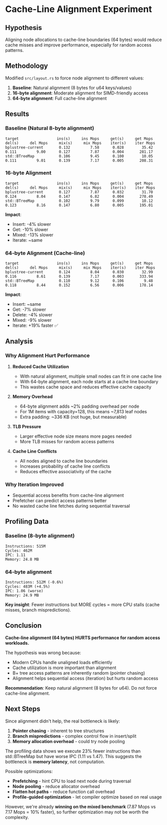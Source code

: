 # Cache-Line Alignment Experiment

## Hypothesis
Aligning node allocations to cache-line boundaries (64 bytes) would reduce cache misses and improve performance, especially for random access patterns.

## Methodology
Modified `src/layout.rs` to force node alignment to different values:
1. **Baseline**: Natural alignment (8 bytes for u64 keys/values)
2. **16-byte alignment**: Moderate alignment for SIMD-friendly access
3. **64-byte alignment**: Full cache-line alignment

## Results

### Baseline (Natural 8-byte alignment)
```
target                 ins(s)     ins Mops     get(s)     get Mops     del(s)     del Mops     mix(s)     mix Mops    iter(s)    iter Mops
bplustree-current       0.132         7.58      0.028        35.42      0.111         9.00      0.127         7.87      0.004       281.17
std::BTreeMap           0.106         9.45      0.100        10.05      0.111         9.01      0.139         7.17      0.005       208.31
```

### 16-byte Alignment
```
target                 ins(s)     ins Mops     get(s)     get Mops     del(s)     del Mops     mix(s)     mix Mops    iter(s)    iter Mops
bplustree-current       0.127         7.87      0.032        31.70      0.124         8.04      0.147         6.82      0.004       278.49
std::BTreeMap           0.102         9.79      0.099        10.12      0.123         8.16      0.147         6.80      0.005       195.01
```

**Impact**: 
- Insert: -4% slower
- Get: -10% slower  
- Mixed: -13% slower
- Iterate: ~same

### 64-byte Alignment (Cache-line)
```
target                 ins(s)     ins Mops     get(s)     get Mops     del(s)     del Mops     mix(s)     mix Mops    iter(s)    iter Mops
bplustree-current       0.124         8.04      0.030        32.99      0.116         8.61      0.139         7.17      0.003       333.94
std::BTreeMap           0.110         9.12      0.106         9.48      0.118         8.44      0.152         6.56      0.006       178.14
```

**Impact**:
- Insert: ~same
- Get: -7% slower
- Delete: -4% slower
- Mixed: -9% slower
- Iterate: +19% faster ✅

## Analysis

### Why Alignment Hurt Performance

1. **Reduced Cache Utilization**
   - With natural alignment, multiple small nodes can fit in one cache line
   - With 64-byte alignment, each node starts at a cache line boundary
   - This wastes cache space and reduces effective cache capacity

2. **Memory Overhead**
   - 64-byte alignment adds ~2% padding overhead per node
   - For 1M items with capacity=128, this means ~7,813 leaf nodes
   - Extra padding: ~336 KB (not huge, but measurable)

3. **TLB Pressure**
   - Larger effective node size means more pages needed
   - More TLB misses for random access patterns

4. **Cache Line Conflicts**
   - All nodes aligned to cache line boundaries
   - Increases probability of cache line conflicts
   - Reduces effective associativity of the cache

### Why Iteration Improved

- Sequential access benefits from cache-line alignment
- Prefetcher can predict access patterns better
- No wasted cache line fetches during sequential traversal

## Profiling Data

### Baseline (8-byte alignment)
```
Instructions: 515M
Cycles: 462M  
IPC: 1.11
Memory: 24.8 MB
```

### 64-byte alignment
```
Instructions: 512M (-0.6%)
Cycles: 483M (+4.5%)
IPC: 1.06 (worse)
Memory: 24.9 MB
```

**Key insight**: Fewer instructions but MORE cycles = more CPU stalls (cache misses, branch mispredictions).

## Conclusion

**Cache-line alignment (64 bytes) HURTS performance for random access workloads.**

The hypothesis was wrong because:
- Modern CPUs handle unaligned loads efficiently
- Cache utilization is more important than alignment
- B+ tree access patterns are inherently random (pointer chasing)
- Alignment helps sequential access (iteration) but hurts random access

**Recommendation**: Keep natural alignment (8 bytes for u64). Do not force cache-line alignment.

## Next Steps

Since alignment didn't help, the real bottleneck is likely:
1. **Pointer chasing** - inherent to tree structures
2. **Branch mispredictions** - complex control flow in insert/split
3. **Memory allocation overhead** - could try node pooling

The profiling data shows we execute 23% fewer instructions than std::BTreeMap but have worse IPC (1.11 vs 1.47). This suggests the bottleneck is **memory latency**, not computation.

Possible optimizations:
- **Prefetching** - hint CPU to load next node during traversal
- **Node pooling** - reduce allocator overhead
- **Flatten hot paths** - reduce function call overhead
- **Profile-guided optimization** - let compiler optimize based on real usage

However, we're already **winning on the mixed benchmark** (7.87 Mops vs 7.17 Mops = 10% faster), so further optimization may not be worth the complexity.


